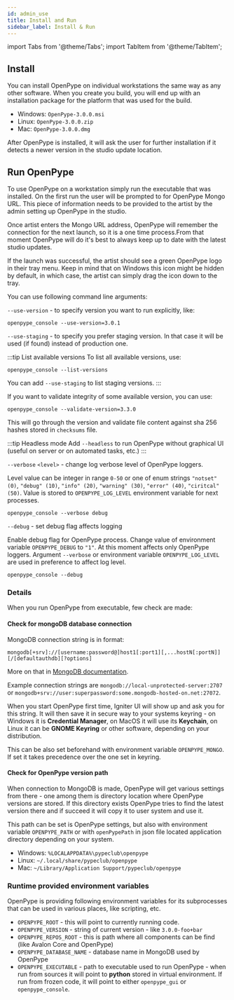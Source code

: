 ```yaml
---
id: admin_use
title: Install and Run 
sidebar_label: Install & Run
---
```


import Tabs from '@theme/Tabs';
import TabItem from '@theme/TabItem';


## Install

You can install OpenPype on individual workstations the same way as any other software. 
When you create you build, you will end up with an installation package for the platform 
that was used for the build.

- Windows: `OpenPype-3.0.0.msi`
- Linux: `OpenPype-3.0.0.zip`
- Mac: `OpenPype-3.0.0.dmg`

After OpenPype is installed, it will ask the user for further installation if it detects a
newer version in the studio update location.

## Run OpenPype

To use OpenPype on a workstation simply run the executable that was installed.
On the first run the user will be prompted to for OpenPype Mongo URL. 
This piece of information needs to be provided to the artist by the admin setting 
up OpenPype in the studio.

Once artist enters the Mongo URL address, OpenPype will remember the connection for the 
next launch, so it is a one time process.From that moment OpenPype will do it's best to 
always keep up to date with the latest studio updates. 

If the launch was successful, the artist should see a green OpenPype logo in their
tray menu. Keep in mind that on Windows this icon might be hidden by default, in which case,
the artist can simply drag the icon down to the tray.

You can use following command line arguments:

`--use-version` - to specify version you want to run explicitly, like:
```shell
openpype_console --use-version=3.0.1
```

`--use-staging` - to specify you prefer staging version. In that case it will be used
(if found) instead of production one.

:::tip List available versions
To list all available versions, use:

```shell
openpype_console --list-versions
```

You can add `--use-staging` to list staging versions.
:::

If you want to validate integrity of some available version, you can use:

```shell
openpype_console --validate-version=3.3.0
```

This will go through the version and validate file content against sha 256 hashes
stored in `checksums` file.

:::tip Headless mode
Add `--headless` to run OpenPype without graphical UI (useful on server or on automated tasks, etc.)
:::

`--verbose` `<level>` - change log verbose level of OpenPype loggers.

Level value can be integer in range `0-50` or one of enum strings `"notset" (0)`, `"debug" (10)`, `"info" (20)`, `"warning" (30)`, `"error" (40)`, `"ciritcal" (50)`. Value is stored to `OPENPYPE_LOG_LEVEL` environment variable for next processes.

```shell
openpype_console --verbose debug
```

`--debug` - set debug flag affects logging

Enable debug flag for OpenPype process. Change value of environment variable `OPENPYPE_DEBUG` to `"1"`. At this moment affects only OpenPype loggers. Argument `--verbose` or environment variable `OPENPYPE_LOG_LEVEL` are used in preference to affect log level.

```shell
openpype_console --debug
```

### Details
When you run OpenPype from executable, few check are made: 

#### Check for mongoDB database connection
MongoDB connection string is in format:
```shell
mongodb[+srv]://[username:password@]host1[:port1][,...hostN[:portN]][/[defaultauthdb][?options]
```
More on that in [MongoDB documentation](https://docs.mongodb.com/manual/reference/connection-string/).

Example connection strings are `mongodb://local-unprotected-server:2707` or
`mongodb+srv://user:superpassword:some.mongodb-hosted-on.net:27072`.

When you start OpenPype first time, Igniter UI will show up and ask you for this string. It will then
save it in secure way to your systems keyring - on Windows it is **Credential Manager**, on MacOS it will use its
**Keychain**, on Linux it can be **GNOME Keyring** or other software, depending on your distribution.

This can be also set beforehand with environment variable `OPENPYPE_MONGO`. If set it takes precedence
over the one set in keyring.

#### Check for OpenPype version path
When connection to MongoDB is made, OpenPype will get various settings from there - one among them is
directory location where OpenPype versions are stored. If this directory exists OpenPype tries to
find the latest version there and if succeed it will copy it to user system and use it.

This path can be set is OpenPype settings, but also with environment variable `OPENPYPE_PATH` or with
`openPypePath` in json file located application directory depending on your system.

- Windows: `%LOCALAPPDATA%\pypeclub\openpype`
- Linux: `~/.local/share/pypeclub/openpype`
- Mac: `~/Library/Application Support/pypeclub/openpype`

### Runtime provided environment variables
OpenPype is providing following environment variables for its subprocesses that can be used
in various places, like scripting, etc.

- `OPENPYPE_ROOT` - this will point to currently running code. 
- `OPENPYPE_VERSION` - string of current version - like `3.0.0-foo+bar`
- `OPENPYPE_REPOS_ROOT` - this is path where all components can be find (like Avalon Core and OpenPype)
- `OPENPYPE_DATABASE_NAME` - database name in MongoDB used by OpenPype
- `OPENPYPE_EXECUTABLE` - path to executable used to run OpenPype - when run from sources it will point
to **python** stored in virtual environment. If run from frozen code, it will point to either `openpype_gui` or
  `openpype_console`.
